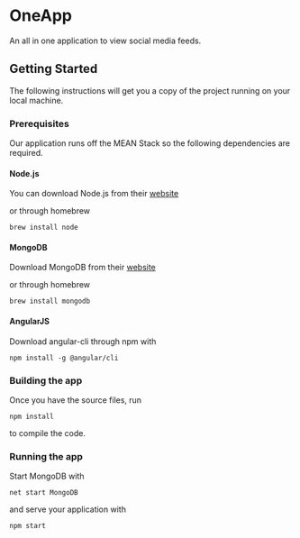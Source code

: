 # OneApp

An all in one application to view social media feeds.

## Getting Started

The following instructions will get you a copy of the project running on your local machine. 

### Prerequisites

Our application runs off the MEAN Stack so the following dependencies are required.

#### Node.js

You can download Node.js from their [website](https://nodejs.org/en/download/)

or through homebrew 

```
brew install node
```

#### MongoDB

Download MongoDB from their [website](https://www.mongodb.com/download-center#community)

or through homebrew

```
brew install mongodb
```

#### AngularJS

Download angular-cli through npm with 

```
npm install -g @angular/cli
```

### Building the app

Once you have the source files, run 

```
npm install
```

to compile the code. 

### Running the app

Start MongoDB with 

```
net start MongoDB
```

and serve your application with

```
npm start
```
